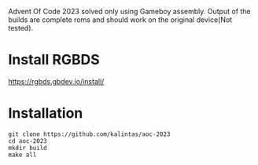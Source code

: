 Advent Of Code 2023 solved only using Gameboy assembly.
Output of the builds are complete roms and should work on the original device(Not tested).

# Install RGBDS

https://rgbds.gbdev.io/install/

# Installation<br>
```
git clone https://github.com/kalintas/aoc-2023
cd aoc-2023
mkdir build
make all
```